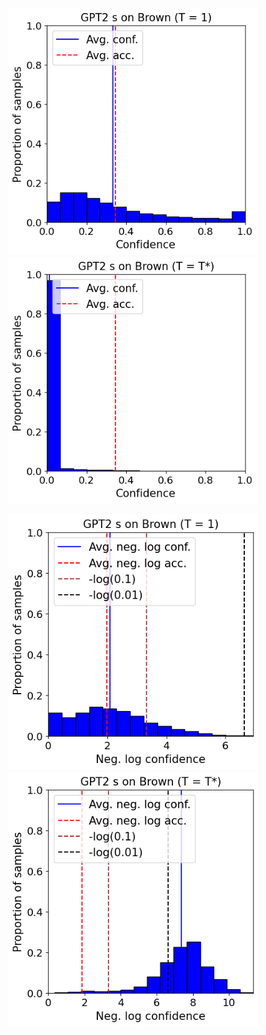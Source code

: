 
<p align="center">
  <img src="conf_histo_GPT2s_Brown_normalbinning_T=1.png" alt="图片a" width="400"/>
  <img src="conf_histo_GPT2s_Brown_normalbinning_T=T'.png" alt="图片b" width="400"/>
</p>

<p align="center">
  <img src="conf_histo_GPT2s_Brown_logbinning_T=1.png" alt="图片a" width="400"/>
  <img src="conf_histo_GPT2s_Brown_logbinning_T=T'.png" alt="图片b" width="400"/>
</p>
